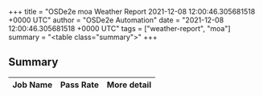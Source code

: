 +++
title = "OSDe2e moa Weather Report 2021-12-08 12:00:46.305681518 +0000 UTC"
author = "OSDe2e Automation"
date = "2021-12-08 12:00:46.305681518 +0000 UTC"
tags = ["weather-report", "moa"]
summary = "<table class=\"summary\"></table>"
+++
## Summary

| Job Name | Pass Rate | More detail |
|----------|-----------|-------------|




